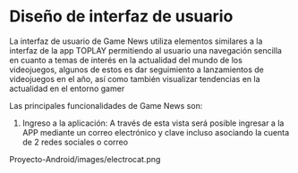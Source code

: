 #  Diseño de interfaz de usuario

La interfaz de usuario de Game News utiliza elementos similares a la interfaz de la app TOPLAY permitiendo al usuario una navegación sencilla en cuanto a temas de interés en la actualidad  del mundo de los videojuegos, algunos de estos es dar seguimiento a lanzamientos de videojuegos en el año, así como también visualizar tendencias en la actualidad en el entorno gamer

Las principales funcionalidades de Game News son:

1)	Ingreso a la aplicación: A través de esta vista será posible ingresar a la APP mediante un correo electrónico y clave incluso asociando la cuenta de 2 redes sociales o correo  

Proyecto-Android/images/electrocat.png
